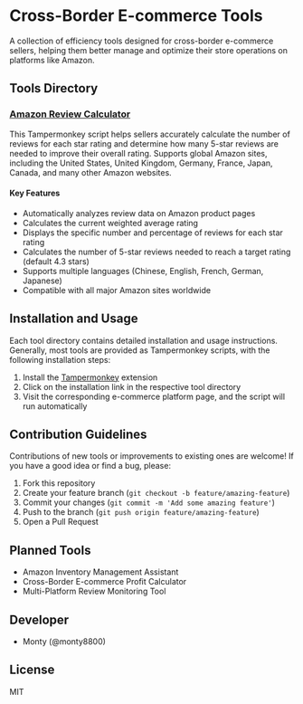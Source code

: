 # Cross-Border E-commerce Tools

A collection of efficiency tools designed for cross-border e-commerce sellers, helping them better manage and optimize their store operations on platforms like Amazon.

## Tools Directory

### [Amazon Review Calculator](./亚马逊差评计算器)

This Tampermonkey script helps sellers accurately calculate the number of reviews for each star rating and determine how many 5-star reviews are needed to improve their overall rating. Supports global Amazon sites, including the United States, United Kingdom, Germany, France, Japan, Canada, and many other Amazon websites.

#### Key Features

- Automatically analyzes review data on Amazon product pages
- Calculates the current weighted average rating
- Displays the specific number and percentage of reviews for each star rating
- Calculates the number of 5-star reviews needed to reach a target rating (default 4.3 stars)
- Supports multiple languages (Chinese, English, French, German, Japanese)
- Compatible with all major Amazon sites worldwide

## Installation and Usage

Each tool directory contains detailed installation and usage instructions. Generally, most tools are provided as Tampermonkey scripts, with the following installation steps:

1. Install the [Tampermonkey](https://www.tampermonkey.net/) extension
2. Click on the installation link in the respective tool directory
3. Visit the corresponding e-commerce platform page, and the script will run automatically

## Contribution Guidelines

Contributions of new tools or improvements to existing ones are welcome! If you have a good idea or find a bug, please:

1. Fork this repository
2. Create your feature branch (`git checkout -b feature/amazing-feature`)
3. Commit your changes (`git commit -m 'Add some amazing feature'`)
4. Push to the branch (`git push origin feature/amazing-feature`)
5. Open a Pull Request

## Planned Tools

- Amazon Inventory Management Assistant
- Cross-Border E-commerce Profit Calculator
- Multi-Platform Review Monitoring Tool

## Developer

- Monty (@monty8800)

## License

MIT
